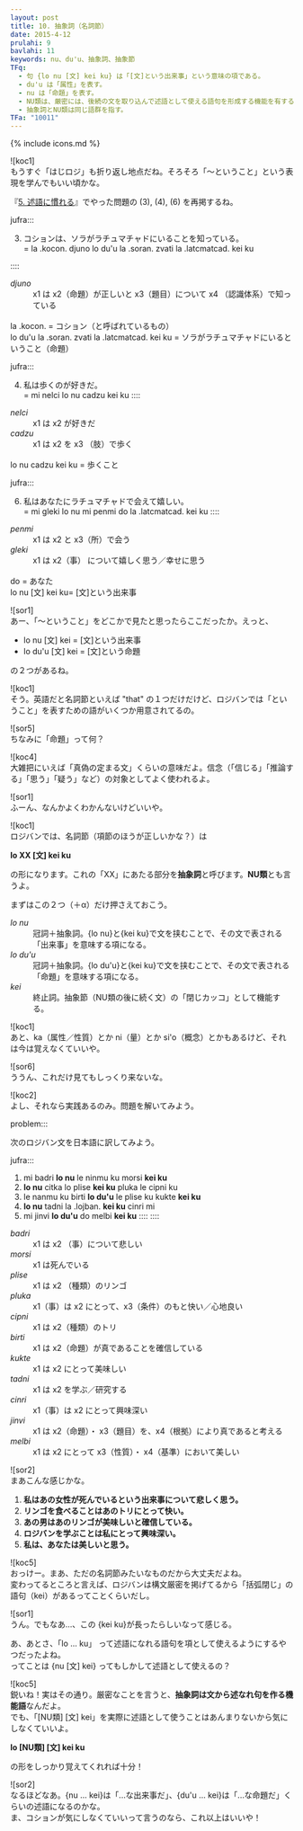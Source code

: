 ```yaml
---
layout: post
title: 10. 抽象詞（名詞節）
date: 2015-4-12
prulahi: 9
bavlahi: 11
keywords: nu、du'u、抽象詞、抽象節
TFq:
  - 句 {lo nu [文] kei ku} は「[文]という出来事」という意味の項である。
  - du'u は「属性」を表す。
  - nu は「命題」を表す。
  - NU類は、厳密には、後続の文を取り込んで述語として使える語句を形成する機能を有する。
  - 抽象詞とNU類は同じ語群を指す。
TFa: "10011"
---
```

{% include icons.md %}

![koc1]  
もうすぐ「はじロジ」も折り返し地点だね。そろそろ「～ということ」という表現を学んでもいい頃かな。

『[5. 述語に慣れる](http://localhost:4000/hajiloji/article/nunctu/5.html)』でやった問題の (3), (4), (6) を再掲するね。

jufra:::

3) コションは、ソラがラチュマチャドにいることを知っている。  
= la .kocon. djuno lo du'u la .soran. zvati la .latcmatcad. kei ku

::::

<dl class="box valsi">
<dt><dfn>djuno</dfn></dt>
<dd >x1 は x2（命題）が正しいと x3（題目）について x4 （認識体系）で知っている</dd>
<br>
la .kocon. = コション（と呼ばれているもの）<br>
lo du'u la .soran. zvati la .latcmatcad. kei ku = ソラがラチュマチャドにいるということ（命題）
</dl>

jufra:::

4) 私は歩くのが好きだ。  
= mi nelci lo nu cadzu kei ku
::::

<dl class="box valsi">
<dt><dfn>nelci</dfn></dt>
<dd >x1 は x2 が好きだ</dd>
<dt><dfn>cadzu</dfn></dt>
<dd >x1 は x2 を x3 （肢）で歩く</dd>
<br>
lo nu cadzu kei ku = 歩くこと
</dl>

jufra:::

6) 私はあなたにラチュマチャドで会えて嬉しい。  
= mi gleki lo nu mi penmi do la .latcmatcad. kei ku
::::

<dl class="box valsi">
<dt><dfn>penmi</dfn></dt>
<dd >x1 は x2 と x3（所）で会う</dd>
<dt><dfn>gleki</dfn></dt>
<dd >x1 は x2（事） について嬉しく思う／幸せに思う</dd>
<br>
do = あなた<br>
lo nu [文] kei ku= [文]という出来事
</dl>

![sor1]  
あー、「～ということ」をどこかで見たと思ったらここだったか。えっと、

- lo nu [文] kei = [文]という出来事
- lo du'u [文] kei = [文]という命題

の２つがあるね。

![koc1]  
そう。英語だと名詞節といえば "that" の１つだけだけど、ロジバンでは「ということ」を表すための語がいくつか用意されてるの。

![sor5]  
ちなみに「命題」って何？

![koc4]  
大雑把にいえば「真偽の定まる文」くらいの意味だよ。信念（「信じる」「推論する」「思う」「疑う」など）の対象としてよく使われるよ。

![sor1]  
ふーん、なんかよくわかんないけどいいや。

![koc1]  
ロジバンでは、名詞節（項節のほうが正しいかな？）は

**lo XX [文] kei ku**

の形になります。これの「XX」にあたる部分を**抽象詞**と呼びます。**NU類**とも言うよ。

まずはこの２つ（＋α）だけ押さえておこう。

<dl class="box valsi drani">
<dt><dfn>lo nu</dfn></dt>
<dd >冠詞＋抽象詞。{lo nu}と{kei ku}で文を挟むことで、その文で表される「出来事」を意味する項になる。</dd>
<dt><dfn>lo du'u</dfn></dt>
<dd >冠詞＋抽象詞。{lo du'u}と{kei ku}で文を挟むことで、その文で表される「命題」を意味する項になる。</dd>
<dt><dfn>kei</dfn></dt>
<dd >終止詞。抽象節（NU類の後に続く文）の「閉じカッコ」として機能する。</dd>
</dl>

![koc1]  
あと、ka（属性／性質）とか ni（量）とか si'o（概念）とかもあるけど、それは今は覚えなくていいや。

![sor6]  
ううん、これだけ見てもしっくり来ないな。

![koc2]  
よし、それなら実践あるのみ。問題を解いてみよう。

problem:::

次のロジバン文を日本語に訳してみよう。

jufra:::

1. mi badri **lo nu** le ninmu ku morsi **kei ku**
2. **lo nu** citka lo plise **kei ku** pluka le cipni ku
3. le nanmu ku birti **lo du'u** le plise ku kukte **kei ku**
4. **lo nu** tadni la .lojban. **kei ku** cinri mi
5. mi jinvi **lo du'u** do melbi **kei ku**
::::
::::

<dl class="box valsi">
<dt><dfn>badri</dfn></dt>
<dd >x1 は x2 （事）について悲しい</dd>
<dt><dfn>morsi</dfn></dt>
<dd >x1 は死んでいる</dd>
<dt><dfn>plise</dfn></dt>
<dd >x1 は x2 （種類）のリンゴ</dd>
<dt><dfn>pluka</dfn></dt>
<dd >x1（事）は x2 にとって、x3（条件）のもと快い／心地良い</dd>
<dt><dfn>cipni</dfn></dt>
<dd >x1 は x2（種類）のトリ</dd>
<dt><dfn>birti</dfn></dt>
<dd >x1 は x2（命題）が真であることを確信している</dd>
<dt><dfn>kukte</dfn></dt>
<dd >x1 は x2 にとって美味しい</dd>
<dt><dfn>tadni</dfn></dt>
<dd >x1 は x2 を学ぶ／研究する</dd>
<dt><dfn>cinri</dfn></dt>
<dd >x1（事）は x2 にとって興味深い</dd>
<dt><dfn>jinvi</dfn></dt>
<dd >x1 は x2（命題）・ x3（題目）を、x4（根拠）により真であると考える</dd>
<dt><dfn>melbi</dfn></dt>
<dd >x1 は x2 にとって x3（性質）・ x4（基準）において美しい</dd>
</dl>

![sor2]  
まあこんな感じかな。

1. <b>私はあの女性が死んでいるという出来事について悲しく思う。</b>
2. <b>リンゴを食べることはあのトリにとって快い。</b>
3. <b>あの男はあのリンゴが美味しいと確信している。</b>
4. <b>ロジバンを学ぶことは私にとって興味深い。</b>
5. <b>私は、あなたは美しいと思う。</b>

![koc5]  
おっけー。まあ、ただの名詞節みたいなものだから大丈夫だよね。  
変わってるところと言えば、ロジバンは構文厳密を掲げてるから「括弧閉じ」の語句（kei）があるってことくらいだし。

![sor1]  
うん。でもなあ…、この {kei ku}が長ったらしいなって感じる。

あ、あとさ、「lo ... ku」 って述語になれる語句を項として使えるようにするやつだったよね。  
ってことは {nu [文] kei} ってもしかして述語として使えるの？

![koc5]  
鋭いね！実はその通り。厳密なことを言うと、**抽象詞は文から述なれ句を作る機能語**なんだよ。  
でも、「[NU類] [文] kei」を実際に述語として使うことはあんまりないから気にしなくていいよ。

**lo [NU類] [文] kei ku**

の形をしっかり覚えてくれれば十分！

![sor2]  
なるほどなあ。{nu ... kei}は「...な出来事だ」、{du'u ... kei}は「...な命題だ」くらいの述語になるのかな。  
ま、コションが気にしなくていいって言うのなら、これ以上はいいや！
